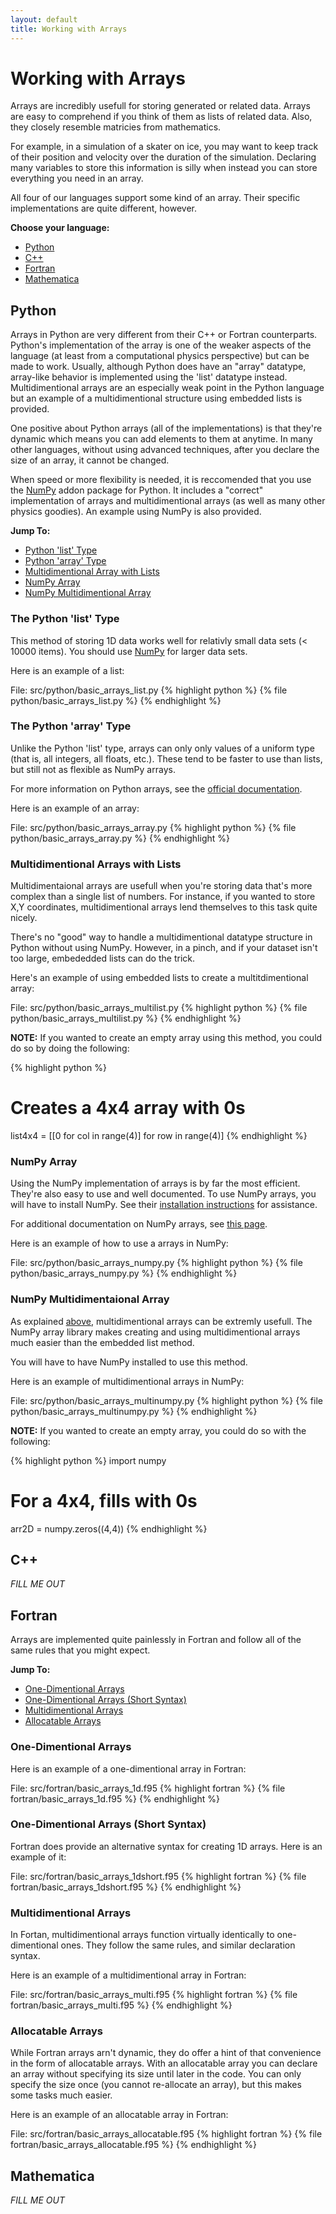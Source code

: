 ```yaml
---
layout: default
title: Working with Arrays
---
```


# Working with Arrays

Arrays are incredibly usefull for storing generated or related data.  Arrays are easy to comprehend if you think of them as lists of related data.  Also, they closely resemble matricies from mathematics.

For example, in a simulation of a skater on ice, you may want to keep track of their position and velocity over the duration of the simulation.  Declaring many variables to store this information is silly when instead you can store everything you need in an array.

All four of our languages support some kind of an array.  Their specific implementations are quite different, however.

**Choose your language:**

* [Python](#python)
* [C++](#cpp)
* [Fortran](#fortran)
* [Mathematica](#mathematica)

<a name="python"></a>
## Python

Arrays in Python are very different from their C++ or Fortran counterparts.  Python's implementation of the array is one of the weaker aspects of the language (at least from a computational physics perspective) but can be made to work.  Usually, although Python does have an "array" datatype, array-like behavior is implemented using the 'list' datatype instead.  Multidimentional arrays are an especially weak point in the Python language but an example of a multidimentional structure using embedded lists is provided.

One positive about Python arrays (all of the implementations) is that they're dynamic which means you can add elements to them at anytime.  In many other languages, without using advanced techniques, after you declare the size of an array, it cannot be changed.

When speed or more flexibility is needed, it is reccomended that you use the [NumPy](http://numpy.scipy.org/) addon package for Python.  It includes a "correct" implementation of arrays and multidimentional arrays (as well as many other physics goodies).  An example using NumPy is also provided.

**Jump To:**

* [Python 'list' Type](#python-list)
* [Python 'array' Type](#python-pythonarray)
* [Multidimentional Array with Lists](#python-multilist)
* [NumPy Array](#python-numpy)
* [NumPy Multidimentional Array](#python-numpymulti)

<a name="python-list"></a>
### The Python 'list' Type

This method of storing 1D data works well for relativly small data sets (< 10000 items).  You should use [NumPy](#python-numpy) for larger data sets.

Here is an example of a list:

File: src/python/basic_arrays_list.py
{% highlight python %}
{% file python/basic_arrays_list.py %}
{% endhighlight %}

<a name="python-pythonarray"></a>
### The Python 'array' Type

Unlike the Python 'list' type, arrays can only only values of a uniform type (that is, all integers, all floats, etc.).  These tend to be faster to use than lists, but still not as flexible as NumPy arrays.

For more information on Python arrays, see the [official documentation](http://docs.python.org/library/array.html).

Here is an example of an array:

File: src/python/basic_arrays_array.py
{% highlight python %}
{% file python/basic_arrays_array.py %}
{% endhighlight %}

<a name="python-multilist"></a>
### Multidimentional Arrays with Lists

Multidimentaional arrays are usefull when you're storing data that's more complex than a single list of numbers.  For instance, if you wanted to store X,Y coordinates, multidimentional arrays lend themselves to this task quite nicely.

There's no "good" way to handle a multidimentional datatype  structure in Python without using NumPy.  However, in a pinch, and if your dataset isn't too large, embededded lists can do the trick.

Here's an example of using embedded lists to create a multitdimentional array:

File: src/python/basic_arrays_multilist.py
{% highlight python %}
{% file python/basic_arrays_multilist.py %}
{% endhighlight %}

**NOTE:** If you wanted to create an empty array using this method, you could do so by doing the following:

{% highlight python %}
# Creates a 4x4 array with 0s
list4x4 = [[0 for col in range(4)] for row in range(4)]
{% endhighlight %}

<a name="python-numpy"></a>
### NumPy Array

Using the NumPy implementation of arrays is by far the most efficient.  They're also easy to use and well documented.  To use NumPy arrays, you will have to install NumPy.  See their [installation instructions](http://new.scipy.org/download.html) for assistance.

For additional documentation on NumPy arrays, see [this page](http://docs.scipy.org/doc/numpy/user/basics.creation.html#arrays-creation).

Here is an example of how to use a arrays in NumPy:

File: src/python/basic_arrays_numpy.py
{% highlight python %}
{% file python/basic_arrays_numpy.py %}
{% endhighlight %}

<a name="python-numpymulti"></a>
### NumPy Multidimentaional Array

As explained [above](#python-multilist), multidimentional arrays can be extremly usefull.  The NumPy array library makes creating and using multidimentional arrays much easier than the embedded list method.

You will have to have NumPy installed to use this method.

Here is an example of multidimentional arrays in NumPy:

File: src/python/basic_arrays_multinumpy.py
{% highlight python %}
{% file python/basic_arrays_multinumpy.py %}
{% endhighlight %}

**NOTE:** If you wanted to create an empty array, you could do so with the following:

{% highlight python %}
import numpy
# For a 4x4, fills with 0s
arr2D = numpy.zeros((4,4))
{% endhighlight %}

<a name="cpp"></a>
## C++

*FILL ME OUT*

<a name="fortran"></a>
## Fortran

Arrays are implemented quite painlessly in Fortran and follow all of the same rules that you might expect.

**Jump To:**

* [One-Dimentional Arrays](#fortran-1d)
* [One-Dimentional Arrays (Short Syntax)](#fortran-1dshort)
* [Multidimentional Arrays](#fortran-multi)
* [Allocatable Arrays](#fortran-allocatable)

<a name="fortran-1d"></a>
### One-Dimentional Arrays

Here is an example of a one-dimentional array in Fortran:

File: src/fortran/basic_arrays_1d.f95
{% highlight fortran %}
{% file fortran/basic_arrays_1d.f95 %}
{% endhighlight %}

<a name="fortran-1dshort"></a>
### One-Dimentional Arrays (Short Syntax)

Fortran does provide an alternative syntax for creating 1D arrays.  Here is an example of it:

File: src/fortran/basic_arrays_1dshort.f95
{% highlight fortran %}
{% file fortran/basic_arrays_1dshort.f95 %}
{% endhighlight %}

<a name="fortran-multi"></a>
### Multidimentional Arrays

In Fortan, multidimentional arrays function virtually identically to one-dimentional ones.  They follow the same rules, and similar declaration syntax.

Here is an example of a multidimentional array in Fortran:

File: src/fortran/basic_arrays_multi.f95
{% highlight fortran %}
{% file fortran/basic_arrays_multi.f95 %}
{% endhighlight %}

<a name="fortran-allocatable"></a>
### Allocatable Arrays

While Fortran arrays arn't dynamic, they do offer a hint of that convenience in the form of allocatable arrays.  With an allocatable array you can declare an array without specifying its size until later in the code.  You can only specify the size once (you cannot re-allocate an array), but this makes some tasks much easier.

Here is an example of an allocatable array in Fortran:

File: src/fortran/basic_arrays_allocatable.f95
{% highlight fortran %}
{% file fortran/basic_arrays_allocatable.f95 %}
{% endhighlight %}

<a name="mathematica"></a>
## Mathematica

*FILL ME OUT*
